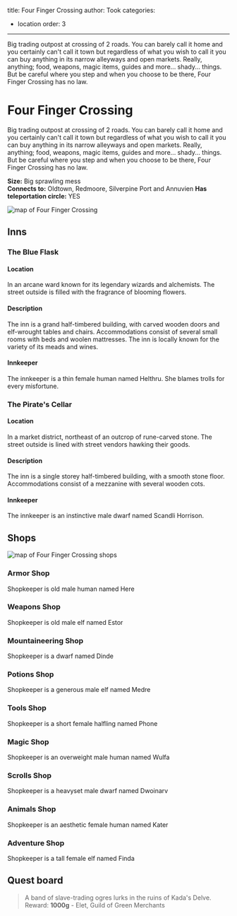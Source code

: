 title: Four Finger Crossing
author: Took
categories:
- location
order: 3
---

Big trading outpost at crossing of 2 roads. You can barely call it home and you certainly can't call it town but regardless of what you wish to call it you can buy anything in its narrow alleyways and open markets. Really, anything; food, weapons, magic items, guides and more... shady... things. But be careful where you step and when you choose to be there, Four Finger Crossing has no law.

<!-- more -->

# Four Finger Crossing

Big trading outpost at crossing of 2 roads. You can barely call it home and you certainly can't call it town but regardless of what you wish to call it you can buy anything in its narrow alleyways and open markets. Really, anything; food, weapons, magic items, guides and more... shady... things. But be careful where you step and when you choose to be there, Four Finger Crossing has no law.

**Size:** Big sprawling mess  
**Connects to:** Oldtown, Redmoore, Silverpine Port and Annuvien
**Has teleportation circle:** YES

<img class="img-center" src="four_finger_crossing.svg" alt="map of Four Finger Crossing">

## Inns

### The Blue Flask

#### Location	
In an arcane ward known for its legendary wizards and alchemists. The street outside is filled with the fragrance of blooming flowers.

#### Description	
The inn is a grand half-timbered building, with carved wooden doors and elf-wrought tables and chairs. Accommodations consist of several small rooms with beds and woolen mattresses. The inn is locally known for the variety of its meads and wines.

#### Innkeeper	
The innkeeper is a thin female human named Helthru. She blames trolls for every misfortune.

### The Pirate's Cellar

#### Location	
In a market district, northeast of an outcrop of rune-carved stone. The street outside is lined with street vendors hawking their goods.

#### Description	
The inn is a single storey half-timbered building, with a smooth stone floor. Accommodations consist of a mezzanine with several wooden cots.

#### Innkeeper	
The innkeeper is an instinctive male dwarf named Scandli Horrison.

## Shops

<img class="img-center" src="ffc_merchants.png" alt="map of Four Finger Crossing shops"/>

### Armor Shop
Shopkeeper is old male human named Here

### Weapons Shop
Shopkeeper is old male elf named Estor

### Mountaineering Shop
Shopkeeper is a dwarf named Dinde

### Potions Shop
Shopkeeper is a generous male elf named Medre

### Tools Shop
Shopkeeper is a short female halfling named Phone

### Magic Shop
Shopkeeper is an overweight male human named Wulfa

### Scrolls Shop
Shopkeeper is a heavyset male dwarf named Dwoinarv

### Animals Shop
Shopkeeper is an aesthetic female human named Kater

### Adventure Shop
Shopkeeper is a tall female elf named Finda


## Quest board

> A band of slave-trading ogres lurks in the ruins of Kada's Delve.
> Reward: **1000g**
> \- Elet, Guild of Green Merchants